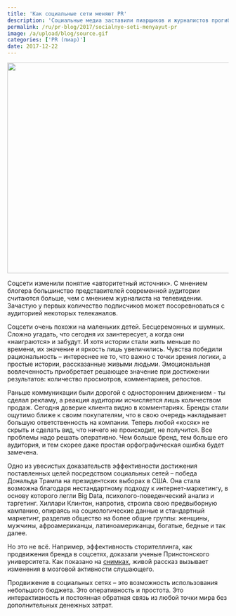 ```yaml
---
title: 'Как социальные сети меняют PR'
description: 'Социальные медиа заставили пиарщиков и журналистов прогибаться под изменчивый мир, менять привычный подход к своей работе. Один из наших примеров их использования на благо привлечения аудитории вы можете прочитать здесь и здесь. Но что происходит в общем? Во всей индустрии Public Relations? Давайте разберемся.'
permalink: /ru/pr-blog/2017/socialnye-seti-menyayut-pr
image: /a/upload/blog/source.gif
categories: ['PR (пиар)']
date: 2017-12-22
---
```

<img src="{{ site.assets }}/upload/blog/source.gif" width="640" height="480" alt="">
<p>Соцсети изменили понятие &laquo;авторитетный источник&raquo;. С мнением блогера большинство представителей современной аудитории считаются больше, чем с мнением журналиста на телевидении. Зачастую у первых количество подписчиков может посоревноваться с аудиторией некоторых телеканалов.</p>
<p>Соцсети очень похожи на маленьких детей. Бесцеремонных и шумных. Сложно угадать, что сегодня их заинтересует, а когда они &laquo;наиграются&raquo; и забудут. И хотя истории стали жить меньше по времени, их значение и яркость лишь увеличились. Чувства победили рациональность &ndash; интереснее не то, что важно с точки зрения логики, а простые истории, рассказанные живыми людьми. Эмоциональная вовлеченность приобретает решающее значение при достижении результатов: количество просмотров, комментариев, репостов.</p>
<p>Раньше коммуникации были дорогой с односторонним движением - ты сделал рекламу, а реакция аудитории исчисляется лишь количеством продаж. Сегодня доверие клиента видно в комментариях. Бренды стали ощутимо ближе к своим покупателям, что в свою очередь накладывает большую ответственность на компании. Теперь любой &laquo;косяк&raquo; не скрыть и сделать вид, что ничего не происходит, не получится. Все проблемы надо решать оперативно. Чем больше бренд, тем больше его аудитория, и тем скорее даже простая орфографическая ошибка будет замечена.</p>
<p>Одно из увесистых доказательств эффективности достижения поставленных целей посредством социальных сетей &ndash; победа Дональда Трампа на президентских выборах в США. Она стала возможна благодаря нестандартному подходу к интернет-маркетингу, в основу которого легли Big Data, психолого-поведенческий анализ и таргетинг. Хиллари Клинтон, напротив, строила свою предвыборную кампанию, опираясь на социологические данные и стандартный маркетинг, разделив общество на более общие группы: женщины, мужчины, афроамериканцы, латиноамериканцы, богатые, бедные и так далее.</p>
<p>Но это не всё. Например, эффективность сторителлинга, как продвижения бренда в соцсетях, доказали ученые Принстонского университета. Как показано на <a href="https://www.wired.com/2010/07/mind-meshing/">снимках</a>, живой рассказ вызывает изменения в мозговой активности слушающего. &nbsp;&nbsp;</p>
<p>Продвижение в социальных сетях &ndash; это возможность использования небольшого бюджета. Это оперативность и простота. Это интерактивность и постоянная обратная связь из любой точки мира без дополнительных денежных затрат.</p>

